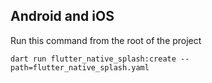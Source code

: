 ## Android and iOS

Run this command from the root of the project

```
dart run flutter_native_splash:create --path=flutter_native_splash.yaml
```